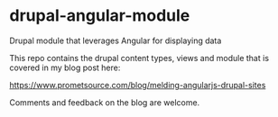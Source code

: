 # drupal-angular-module
Drupal module that leverages Angular for displaying data

This repo contains the drupal content types, views and module that is covered in my blog post here:

https://www.prometsource.com/blog/melding-angularjs-drupal-sites

Comments and feedback on the blog are welcome.
